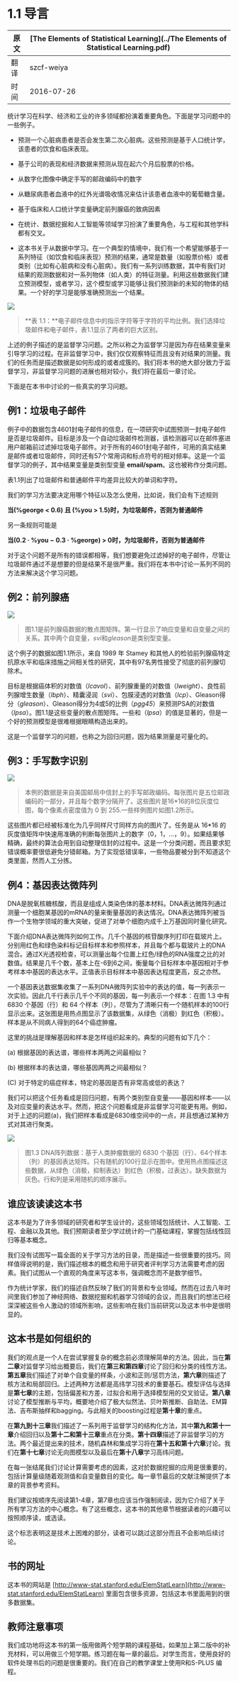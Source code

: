 # 1.1 导言

原文     | [The Elements of Statistical Learning](../The Elements of Statistical Learning.pdf)
      ---|---
翻译     | szcf-weiya
时间     | 2016-07-26

统计学习在科学、经济和工业的许多领域都扮演着重要角色。下面是学习问题中的一些例子。

- 预测一个心脏病患者是否会发生第二次心脏病。这些预测是基于人口统计学，该患者的饮食和临床表现。

- 基于公司的表现和经济数据来预测从现在起六个月后股票的价格。

- 从数字化图像中确定手写的邮政编码中的数字

- 从糖尿病患者血液中的红外光谱吸收情况来估计该患者血液中的葡萄糖含量。

- 基于临床和人口统计学变量确定前列腺癌的致病因素

- 在统计、数据挖掘和人工智能等领域学习扮演了重要角色，与工程和其他学科都有交叉。

- 这本书关于从数据中学习。在一个典型的情境中，我们有一个希望能够基于一系列特征（如饮食和临床表现）预测的结果，通常是数量（如股票价格）或者类别（比如有心脏病和没有心脏病）。我们有一系列训练数据，其中有我们对结果的观测数据和对一系列物体（如人类）的特征测量。利用这些数据我们建立预测模型，或者学习，这个模型或学习能够让我们预测新的未知的物体的结果。一个好的学习是能够准确预测出一个结果。

![](../img/01/intro_1.png)

> **表 1.1：**电子邮件信息中的指示字符等于字符的平均比例。我们选择垃圾邮件和电子邮件，表1.1显示了两者的巨大区别。

上述的例子描述的是监督学习问题。之所以称之为监督学习是因为存在结果变量来引导学习的过程。在非监督学习中，我们仅仅观察特征而且没有对结果的测量。我们的任务而是描述数据是如何形成的或者成簇的。我们将本书的绝大部分致力于监督学习，非监督学习问题的进展也相对较小，我们将在最后一章讨论。

下面是在本书中讨论的一些真实的学习问题。

## 例1：垃圾电子邮件

例子中的数据包含4601封电子邮件的信息，在一项研究中试图预测一封电子邮件是否是垃圾邮件。目标是涉及一个自动垃圾邮件检测器，该检测器可以在邮件塞进用户邮箱前过滤掉垃圾电子邮件。对于所有的4601封电子邮件，可用的真实结果是邮件或者垃圾邮件，同时还有57个常用词和标点符号的相对频率。这是一个监督学习的例子，其中结果变量是类别型变量 **email/spam**。这也被称作分类问题。

表1.1列出了垃圾邮件和普通邮件平均差异比较大的单词和字符。

我们的学习方法要决定用哪个特征以及怎么使用，比如说，我们会有下述规则


**当(%george < 0.6) 且 (%you > 1.5)时，为垃圾邮件，否则为普通邮件**

另一条规则可能是

**当(0.2 · %you − 0.3 · %george) > 0时，为垃圾邮件，否则为普通邮件**

对于这个问题不是所有的错误都相等，我们想要避免过滤掉好的电子邮件，尽管让垃圾邮件通过不是想要的但是结果不是很严重。我们将在本书中讨论一系列不同的方法来解决这个学习问题。

## 例2：前列腺癌

![](../img/01/fig1.1.png)

> 图1.1是前列腺癌数据的散点图矩阵。第一行显示了响应变量和自变量之间的关系。其中两个自变量，*svi*和*gleason*是类别型变量。

这个例子的数据如图1.1所示，来自 1989 年 Stamey 和其他人的检验前列腺癌特定抗原水平和临床措施之间相关性的研究，其中有97名男性接受了彻底的前列腺切除术。

目标是根据癌体积的对数值（*lcavol*）、前列腺重量的对数值（*lweight*）、良性前列腺增生数量（*lbph*）、精囊浸润（*svi*）、包膜浸透的对数值（*lcp*）、Gleason得分（*gleason*）、Gleason得分为4或5的比例（*pgg45*）来预测PSA的对数值（*lpsa*）。图1.1是这些变量的散点图矩阵。一些和（*lpsa*）的值是显著的，但是一个好的预测模型是很难根据眼睛构造出来的。

这是一个监督学习的问题，也称之为回归问题，因为结果测量是可量化的。

## 例3：手写数字识别

![](../img/01/fig1.2.png)

> 本例的数据是来自美国邮局中信封上的手写邮政编码。每张图片是五位邮政编码的一部分，并且每个数字分隔开了。这些图片是16*16的8位灰度位图，每个像素点密度值为 0 到 255.一些样例图片如图1.2所示。

这些图片都已经被标准化为几乎同样尺寸同样方向的图片了。任务是从 16*16 的灰度值矩阵中快速用准确的判断每张图片上的数字（0，1，...，9）。如果结果够精确，最终的算法会用到自动整理信封的过程中。这是一个分类问题，而且要求犯错误概率要很低避免分错邮箱。为了实现低错误率，一些物品要被分到不知道这个类里面，然而人工分拣。

## 例4：基因表达微阵列

DNA是脱氧核糖核酸，而且是组成人类染色体的基本材料。DNA表达微阵列通过测量一个细胞某基因的mRNA的量来衡量基因的表达情况。DNA表达微阵列被当作一个生物学领域的重大突破，促进了对单个细胞内成千上万基因同时量化研究。

下面介绍DNA表达微阵列如何工作。几千个基因的核苷酸序列打印在载玻片上。分别用红色和绿色染料标记目标样本和参照样本，并且每个都与载玻片上的DNA混合。通过X光透视检查，可以测量出每个位置上红色/绿色的RNA强度之比的对数值。结果是几千个数，基本上在-6到6之间，衡量每个目标样本中基因相对于参考样本中基因的表达水平。正值表示目标样本中基因表达程度更高，反之亦然。

一个基因表达数据集收集了一系列DNA微阵列实验中的表达的值，每一列表示一次实验。因此几千行表示几千个不同的基因，每一列表示一个样本：在图 1.3 中有 6830 个基因（行）和 64 个样本（列），尽管为了清晰只有一个随机样本的100行显示出来。这张图是用热点图显示了该数据集，从绿色（消极）到红色（积极）。样本是从不同病人得到的64个癌症肿瘤。

这里的挑战是理解基因和样本是怎样组织起来的。典型的问题有如下几个：

(a) 根据基因的表达谱，哪些样本两两之间最相似？

(b) 根据样本的表达谱，哪些基因两两之间最相似？

(C) 对于特定的癌症样本，特定的基因是否有非常高或低的表达？

我们可以把这个任务看成是回归问题，有两个类别型自变量——基因和样本——以及对应变量的表达水平。然而，把这个问题看成是非监督学习可能更有用。例如，对于上述的问题(a)，我们把样本看成是6830维空间中的一点，并且想通过某种方式对其进行聚类。

![](../img/01/fig1.3.png)

> 图1.3 DNA阵列数据：基于人类肿瘤数据的 6830 个基因（行）、64个样本（列）的基因表达矩阵。只有随机的100行显示在图中。使用热点图描述这些数据，从绿色（消极，抑制表达）到红色（积极，过表达）。缺失数据为灰色。行和列是采用随机的顺序展示。

## 谁应该读读这本书

这本书是为了许多领域的研究者和学生设计的，这些领域包括统计、人工智能、工程、金融以及其他。我们预期读者至少学过统计的一门基础课程，掌握包括线性回归等基本概念。

我们没有试图写一篇全面的关于学习方法的目录，而是描述一些很重要的技巧。同样值得说明的是，我们描述根本的概念和用于研究者评判学习方法需要考虑的因素。我们试图从一个直观的角度来写这本书，强调概念而不是数学细节。

作为统计学家，我们的描述自然反映了我们的背景和专业领域。然而在过去八年时间里我们参加了神经网络、数据挖掘和机器学习领域的会议，而且我们的想法已经深深被这些令人激动的领域所影响，这些影响在我们当前研究以及这本书中是很明显的。

## 这本书是如何组织的

我们的观点是一个人在尝试掌握复杂的概念前必须理解简单的方法。因此，当在**第二章**对监督学习给出概要后，我们在**第三和第四章**讨论了回归和分类的线性方法。**第五章**我们描述了对单个自变量的样条，小波和正则/惩罚方法，**第六章**则描述了核方法和局部回归。上述两种方法都是高纬学习技术的重要基石。模型评估与选择是**第七章**的主题，包括偏差和方差，过拟合和用于选择模型用的交叉验证。**第八章**讨论了模型推断与平均，概要地介绍了极大似然法、贝叶斯推断、自助法、EM算法、吉布斯抽样和bagging。与此相关的boosting过程是**第十章**的重点。

在**第九到十三章**我们描述了一系列用于监督学习的结构化方法，其中**第九和第十一章**介绍回归以及**第十二和第十三章**重点在分类。**第十四章**描述了非监督学习的方法。两个最近提出来的技术，随机森林和集成学习将在**第十五和第十六章**讨论。我们在**第十七章**讨论无向图模型以及最后在**第十八章**学习高纬问题。

在每一张结尾我们讨论计算需要考虑的因素，这对於数据挖掘的应用是很重要的，包括计算量级随着观测值和自变量数目的变化。每一章节最后的文献注解提供了本章的背景参考资料。

我们建议按顺序先阅读第1-4章，第7章也应该当作强制阅读，因为它介绍了关于所有学习方法的中心概念。有了这些概念，这本书的其他章节根据读者的兴趣可以按照顺序读，或选读。

这个标志表明这是技术上困难的部分，读者可以跳过这部分而且不会影响后续讨论。

## 书的网址

这本书的网站是
[http://www-stat.stanford.edu/ElemStatLearn](http://www-stat.stanford.edu/ElemStatLearn)
里面包含很多资源，包括这本书里面用到的很多数据集。

## 教师注意事项

我们成功地将这本书的第一版用做两个短学期的课程基础，如果加上第二版中的补充材料，可以用做三个短学期。练习题在每一章的最后。对学生而言，使用良好的软件处理书后的问题是很重要的。我们在自己的教学课堂上使用R和S-PLUS 编程。
